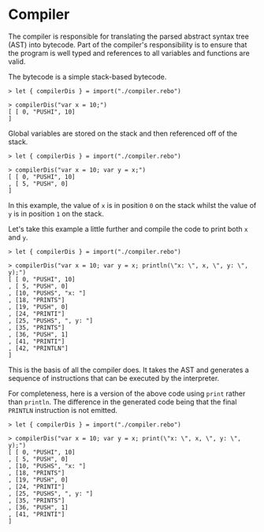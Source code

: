 # Compiler

The compiler is responsible for translating the parsed abstract syntax tree (AST) into bytecode. Part of the compiler's responsibility is to ensure that the program is well typed and references to all variables and functions are valid.

The bytecode is a simple stack-based bytecode.

```rebo-repl
> let { compilerDis } = import("./compiler.rebo")

> compilerDis("var x = 10;")
[ [ 0, "PUSHI", 10]
]
```

Global variables are stored on the stack and then referenced off of the stack.

```rebo-repl
> let { compilerDis } = import("./compiler.rebo")

> compilerDis("var x = 10; var y = x;")
[ [ 0, "PUSHI", 10]
, [ 5, "PUSH", 0]
]
```

In this example, the value of `x` is in position `0` on the stack whilst the value of `y` is in position `1` on the stack.

Let's take this example a little further and compile the code to print both `x` and `y`.

```rebo-repl
> let { compilerDis } = import("./compiler.rebo")

> compilerDis("var x = 10; var y = x; println(\"x: \", x, \", y: \", y);")
[ [ 0, "PUSHI", 10]
, [ 5, "PUSH", 0]
, [10, "PUSHS", "x: "]
, [18, "PRINTS"]
, [19, "PUSH", 0]
, [24, "PRINTI"]
, [25, "PUSHS", ", y: "]
, [35, "PRINTS"]
, [36, "PUSH", 1]
, [41, "PRINTI"]
, [42, "PRINTLN"]
]
```

This is the basis of all the compiler does. It takes the AST and generates a sequence of instructions that can be executed by the interpreter.

For completeness, here is a version of the above code using `print` rather than `println`.  The difference in the generated code being that the final `PRINTLN` instruction is not emitted.

```rebo-repl
> let { compilerDis } = import("./compiler.rebo")

> compilerDis("var x = 10; var y = x; print(\"x: \", x, \", y: \", y);")
[ [ 0, "PUSHI", 10]
, [ 5, "PUSH", 0]
, [10, "PUSHS", "x: "]
, [18, "PRINTS"]
, [19, "PUSH", 0]
, [24, "PRINTI"]
, [25, "PUSHS", ", y: "]
, [35, "PRINTS"]
, [36, "PUSH", 1]
, [41, "PRINTI"]
]
```
